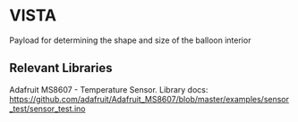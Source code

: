 # VISTA
Payload for determining the shape and size of the balloon interior

## Relevant Libraries
Adafruit MS8607 - Temperature Sensor. Library docs: https://github.com/adafruit/Adafruit_MS8607/blob/master/examples/sensor_test/sensor_test.ino 